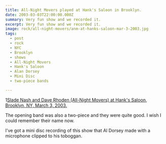 ```yaml
---
title: All-Night Movers played at Hank's Saloon in Brooklyn.
date: 2003-03-03T22:00:00.000Z
summary: Very fun show and we recorded it.
excerpt: Very fun show and we recorded it.
image: rock/all-night-movers/anm-at-hanks-saloon-mar-3-2003.jpg
tags:
  - post
  - rock
  - NYC
  - Brooklyn
  - shows
  - All-Night Movers
  - Hank's Saloon
  - Alan Dorsey
  - Mini Disc
  - two-piece bands

---
```


1[Slade Nash and Dave Rhoden (All-Night Movers) at Hank's Saloon, Brooklyn, NY, March 3, 2003.](/static/img/rock/all-night-movers/anm-at-hanks-saloon-mar-3-2003.jpg "Slade Nash and Dave Rhoden  (All-Night Movers) at Hank's Saloon, Brooklyn, NY, March 3, 2003")

The opening band was also a two-piece and they were quite good. I wish I could remember their name now.

I've got a mini disc recording of this show that Al Dorsey made with a microphone clipped to his toboggan.
